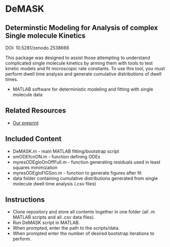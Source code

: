 # DeMASK
## **De**terminstic **M**odeling for **A**nalysis of complex **S**ingle molecule **K**inetics
DOI: 10.5281/zenodo.2538666

This package was designed to assist those attempting to understand complicated single molecule kinetics by arming them with tools to test kinetic models and fit microscopic rate constants. To use this tool, you must perform dwell time analysis and generate cumulative distributions of dwell times.

* MATLAB software for deterministic modeling and fitting with single molecule data 

## Related Resources
* <a href="https://www.biorxiv.org/content/early/2018/05/10/319749">Our preprint</a>

## Included Content
* DeMASK.m - main MATLAB fitting/bootstrap script
* smODEfcnON.m - function defining ODEs
* myresODEgloOnOffFull.m - function generating residuals used in least squares minimization
* myresODEgloFIGSon.m - function to generate figures after fit
* data folder containing cumulative distributions generated from single molecule dwell time analysis (.csv files)

## Instructions
* Clone repository and store all contents together in one folder (all .m MATLAB scripts and all .csv data files).
* Run DeMASK script in MATLAB. 
* When prompted, enter the path to the scripts/data.
* When prompted enter the number of desired bootstrap iterations to perform.
